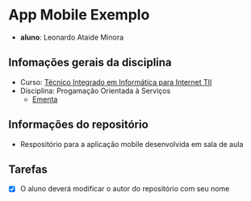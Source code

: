 # App Mobile Exemplo

- **aluno**: Leonardo Ataide Minora

## Infomações gerais da disciplina

- Curso: [Técnico Integrado em Informática para Internet TII](http://diatinf.ifrn.edu.br/doku.php?id=cursos:tecnicos:ii:start)
- Disciplina: Progamação Orientada à Serviços
  - [Ementa](http://diatinf.ifrn.edu.br/lib/exe/fetch.php?media=cursos:tecnicos:ii:info4_-_programacao_orientada_a_servicos.pdf)

## Informações do repositório

- Respositório para a aplicação mobile desenvolvida em sala de aula

## Tarefas
- [X] O aluno deverá modificar o autor do repositório com seu nome

